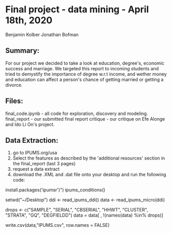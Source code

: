 # Final project - data mining - April 18th, 2020
Benjamin Kolber 
Jonathan Bofman


## Summary:
For our project we decided to take a look at education, degree's, economic success and marriage. We targeted this report to incoming students and tried to demystify the importance of degree w.r.t income, and wether money and education can affect a person's chance of getting married or getting a divorce. 

## Files:

final_code.ipynb - all code for exploration, discovery and modeling. 
final_report - our submitted final report
critique - our critique on Efe Alonge and Ido Li On's project. 

## Data Extraction:

1. go to IPUMS.org/usa
2. Select the features as described by the 'additional resources' section in the final_report (last 3 pages)
3. request a data extract
4. download the .XML and .dat file onto your desktop and run the following code:

install.packages('ipumsr')")
ipums_conditions()

setwd("~/Desktop")
ddi <- read_ipums_ddi(<downloaded XML file>)
data <- read_ipums_micro(ddi)

drops <- c("SAMPLE", "SERIAL", "CBSERIAL", "HHWT", "CLUSTER", "STRATA", "GQ", "DEGFIELDD")
data = data[ , !(names(data) %in% drops)]

write.csv(data,"IPUMS.csv", row.names = FALSE)
